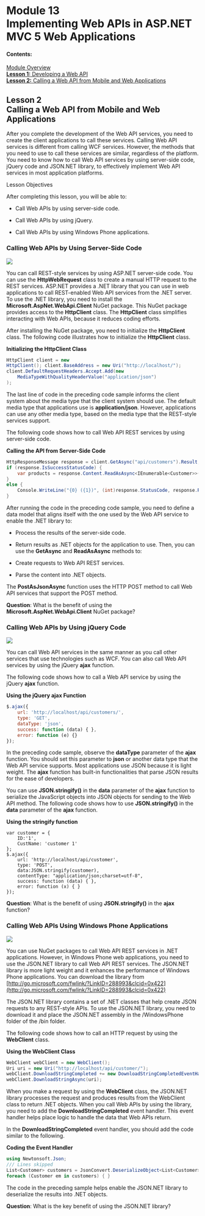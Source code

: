 # Module 13 <br> Implementing Web APIs in ASP.NET MVC 5 Web Applications

#### Contents:

[Module Overview](13-0.md)    
[**Lesson 1:** Developing a Web API](13-1.md)    
[**Lesson 2:** Calling a Web API from Mobile and Web Applications](13-2.md)

## Lesson 2 <br> **Calling a Web API from Mobile and Web Applications**

After you complete the development of the Web API services, you need to create the client applications to call these services. Calling Web API services is different from calling WCF services. However, the methods that you need to use to call these services are similar, regardless of the platform. You need to know how to call Web API services by using server-side code, jQuery code and JSON.NET library, to effectively implement Web API services in most application platforms.

Lesson Objectives

After completing this lesson, you will be able to:

- Call Web APIs by using server-side code.

- Call Web APIs by using jQuery.

- Call Web APIs by using Windows Phone applications.

### Calling Web APIs by Using Server-Side Code

![](_/13-9.jpg)

You can call REST-style services by using ASP.NET server-side code. You can use the **HttpWebRequest** class to create a manual HTTP request to the REST services. ASP.NET provides a .NET library that you can use in web applications to call REST-enabled Web API services from the .NET server. To use the .NET library, you need to install the **Microsoft.AspNet.WebApi.Client** NuGet package. This NuGet package provides access to the **HttpClient** class. The **HttpClient** class simplifies interacting with Web APIs, because it reduces coding efforts.

After installing the NuGet package, you need to initialize the **HttpClient** class. The following code illustrates how to initialize the **HttpClient** class.

**Initializing the HttpClient Class**

``` cs
HttpClient client = new 
HttpClient(); client.BaseAddress = new Uri("http://localhost/"); 
client.DefaultRequestHeaders.Accept.Add(new    
    MediaTypeWithQualityHeaderValue("application/json")
); 
```

The last line of code in the preceding code sample informs the client system about the media type that the client system should use. The default media type that applications use is **application/json**. However, applications can use any other media type, based on the media type that the REST-style services support.

The following code shows how to call Web API REST services by using server-side code.

**Calling the API from Server-Side Code**

``` cs
HttpResponseMessage response = client.GetAsync("api/customers").Result;  
if (response.IsSuccessStatusCode) {     
    var products = response.Content.ReadAsAsync<IEnumerable<Customer>>().Result; 
} 
else {     
    Console.WriteLine("{0} ({1})", (int)response.StatusCode, response.ReasonPhrase); 
} 
```

After running the code in the preceding code sample, you need to define a data model that aligns itself with the one used by the Web API service to enable the .NET library to:

- Process the results of the server-side code.

- Return results as .NET objects for the application to use. Then, you can use the **GetAsync** and **ReadAsAsync** methods to:

- Create requests to Web API REST services.

- Parse the content into .NET objects.

The **PostAsJsonAsync** function uses the HTTP POST method to call Web API services that support the POST method.

**Question**: What is the benefit of using the **Microsoft.AspNet.WebApi.Client** NuGet package?

### Calling Web APIs by Using jQuery Code

![](_/13-10.jpg)

You can call Web API services in the same manner as you call other services that use technologies such as WCF. You can also call Web API services by using the jQuery **ajax** function.

The following code shows how to call a Web API service by using the jQuery **ajax** function.

**Using the jQuery ajax Function**

``` JavaScript
$.ajax({
    url: 'http://localhost/api/customers/',
    type: 'GET', 
    dataType: 'json',
    success: function (data) { },
    error: function (e) {}
});
```
In the preceding code sample, observe the **dataType** parameter of the **ajax** function. You should set this parameter to **json** or another data type that the Web API service supports. Most applications use JSON because it is light weight. The **ajax** function has built-in functionalities that parse JSON results for the ease of developers.

You can use **JSON.stringify()** in the **data** parameter of the **ajax** function to serialize the JavaScript objects into JSON objects for sending to the Web API method. The following code shows how to use **JSON.stringify()** in the **data** parameter of the **ajax** function.

**Using the stringify function**

```
var customer = {             
    ID:'1',             
    CustName: 'customer 1'         
};
$.ajax({             
    url: 'http://localhost/api/customer',             
    type: 'POST',             
    data:JSON.stringify(customer),                         
    contentType: "application/json;charset=utf-8",             
    success: function (data) { },             
    error: function (x) { }         
}); 
```

**Question**: What is the benefit of using **JSON.stringify()** in the **ajax** function?

### Calling Web APIs Using Windows Phone Applications

![](_/13-11.jpg)

You can use NuGet packages to call Web API REST services in .NET applications. However, in Windows Phone web applications, you need to use the JSON.NET library to call Web API REST services. The JSON.NET library is more light weight and it enhances the performance of Windows Phone applications. You can download the library from [http://go.microsoft.com/fwlink/?LinkID=288993&clcid=0x422](http://go.microsoft.com/fwlink/?LinkID=288993&clcid=0x422)

The JSON.NET library contains a set of .NET classes that help create JSON requests to any REST-style APIs. To use the JSON.NET library, you need to download it and place the JSON.NET assembly in the /WindowsPhone folder of the /bin folder.

The following code shows how to call an HTTP request by using the **WebClient** class.

**Using the WebClient Class**

``` cs
WebClient webClient = new WebClient(); 
Uri uri = new Uri("http://localhost/api/customer/"); 
webClient.DownloadStringCompleted += new DownloadStringCompletedEventHandler(webClient_DownloadStringCompleted); 
webClient.DownloadStringAsync(uri);
```

When you make a request by using the **WebClient** class, the JSON.NET library processes the request and produces results from the WebClient class to return .NET objects. When you call Web APIs by using the library, you need to add the **DownloadStringCompleted** event handler. This event handler helps place logic to handle the data that Web APIs return.

In the **DownloadStringCompleted** event handler, you should add the code similar to the following.

**Coding the Event Handler**

``` cs
using Newtonsoft.Json; 
/// Lines skipped 
List<Customer> customers = JsonConvert.DeserializeObject<List<Customer>>(e.Result);       
foreach (Customer em in customers) { } 
```

The code in the preceding sample helps enable the JSON.NET library to deserialize the results into .NET objects.

**Question**: What is the key benefit of using the JSON.NET library?

